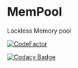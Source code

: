 # MemPool
Lockless Memory pool

[![CodeFactor](https://www.codefactor.io/repository/github/khubaibumer/mempool/badge)](https://www.codefactor.io/repository/github/khubaibumer/mempool)

[![Codacy Badge](https://app.codacy.com/project/badge/Grade/107c58bed4ae4ac588f57060402f5c1f)](https://www.codacy.com/gh/khubaibumer/MemPool/dashboard?utm_source=github.com&amp;utm_medium=referral&amp;utm_content=khubaibumer/MemPool&amp;utm_campaign=Badge_Grade)

